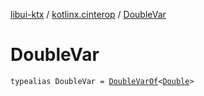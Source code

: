 [libui-ktx](../index.md) / [kotlinx.cinterop](index.md) / [DoubleVar](./-double-var.md)

# DoubleVar

`typealias DoubleVar = `[`DoubleVarOf`](-double-var-of/index.md)`<`[`Double`](https://kotlinlang.org/api/latest/jvm/stdlib/kotlin/-double/index.html)`>`